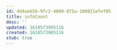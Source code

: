 ```yaml
---
id: 4d4ae65b-9fc2-4809-875a-100921efef05
title: infoCount
desc: ''
updated: 1618573905116
created: 1618573905116
stub: true
---
```


